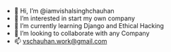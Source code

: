 - 👋 Hi, I’m @iamvishalsinghchauhan
- 👀 I’m interested in start my own company
- 🌱 I’m currently learning Django and Ethical Hacking
- 💞️ I’m looking to collaborate with any Company
- 📫 vschauhan.work@gmail.com

<!---
iamvishalsinghchauhan/iamvishalsinghchauhan is a ✨ special ✨ repository because its `README.md` (this file) appears on your GitHub profile.
You can click the Preview link to take a look at your changes.
--->
